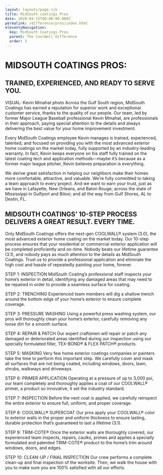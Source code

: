 ```yaml
---
layout: layouts/page.njk
title: MidSouth coatings Pros
date: 2020-04-15T00:00:00.000Z
permalink: /difference/pros/index.html
eleventyNavigation:
  key: MidSouth Coatings Pros
  parent: The CoolWall Difference
  order: 3
---
```


# MIDSOUTH COATINGS PROS:

## TRAINED, EXPERIENCED, AND READY TO SERVE YOU.

VISUAL:	Kevin Mmahat photo
Across the Gulf South region, MidSouth Coatings has earned a reputation for superior work and exceptional customer service, thanks to the quality of our people. Our team, led by former Major League Baseball professional Kevin Mmahat, are professionals in their approach, paying special attention to the details and always delivering the best value for your home improvement investment.

Every MidSouth Coatings employee Kevin manages is trained, experienced, talented, and focused on providing you with the most advanced exterior home coatings on the market today, fully supported by an industry-leading warranty. In fact, Kevin keeps everyone on his staff fully trained on the latest coating tech and application methods—maybe it’s because as a former major league pitcher, Kevin believes preparation is everything.

We derive great satisfaction in helping our neighbors make their homes more comfortable, attractive, and valuable. We’re fully committed to taking a team approach to every project. And we want to earn your trust, just as we have in Lafayette, New Orleans, and Baton Rouge; across the state of Mississippi in Gulfport and Biloxi; and all the way from Gulf Shores, AL to Destin, FL. 


## MIDSOUTH COATINGS’ 10-STEP PROCESS DELIVERS A GREAT RESULT. EVERY TIME.

Only MidSouth Coatings offers the next-gen COOLWALL&reg; system (3.0), the most advanced exterior home coating on the market today. Our 10-step process ensures that your residential or commercial exterior application will be completed proficiently and on-time. Nobody beats our lifetime guarantee (3.1), and nobody pays as much attention to the details as MidSouth Coatings. Trust us to provide a professional application and eliminate the high cost and hassle of repeatedly painting your home, forever. 

STEP 1: INSPECTION MidSouth Coating’s professional staff inspects your home’s exterior in detail, identifying any damaged areas that may need to be repaired in order to provide a seamless surface for coating.

STEP 2: TRENCHING Experienced team members will dig a shallow trench around the bottom edge of your home’s exterior to ensure complete coverage.

STEP 3: PRESSURE WASHING Using a powerful press washing system, our pros will thoroughly clean your home’s exterior, carefully removing any loose dirt for a smooth surface.

STEP 4: REPAIR & PATCH Our expert craftsmen will repair or patch any damaged or deteriorated areas identified during our inspection using our specially formulated filler, TEX-BOND&reg; & FLEX PATCH&reg; products.

STEP 5: MASKING Very few home exterior coatings companies or painters take the time to perform this important step. We carefully cover and mask all surfaces that are not being coated, including windows, doors, lawn, shrubs, walkways and driveways.

STEP 6: PRIMER APPLICATION Operating at a pressure of up to 3,000 psi, our team completely and thoroughly applies a coat of our COOLWALL&reg; primer, a product so innovative, it set the industry standard.

STEP 7: INSPECTION Before the next coat is applied, we carefully reinspect the entire exterior to ensure full, uniform, and proper coverage.

STEP 8: COOLWALL&reg; SUPERCOAT Our pros apply your COOLWALL&reg; color to exterior walls in the proper and uniform thickness to ensure lasting, durable protection that’s guaranteed to last a lifetime (3.1).

STEP 9: TRIM-COTE&reg; Once the exterior walls are thoroughly covered, our experienced team inspects, repairs, caulks, primes and applies a specially formulated and patented TRIM-COTE&reg; product to the home’s trim around windows, doors, and edges.

STEP 10: CLEAN-UP / FINAL INSPECTION Our crew performs a complete clean-up and final inspection of the worksite. Then, we walk the house with you to make sure you are 100% satisfied with all our efforts.